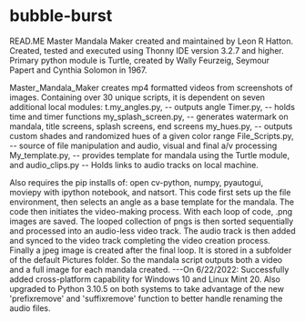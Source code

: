 # bubble-burst
READ.ME
Master Mandala Maker created and maintained by Leon R Hatton.
Created, tested and executed using Thonny IDE version 3.2.7 and higher.
Primary python module is Turtle, created by Wally Feurzeig, Seymour Papert and Cynthia Solomon in 1967.

Master_Mandala_Maker creates mp4 formatted videos from screenshots of images. Containing over 30 unique scripts, it is dependent on seven additional local modules:
t.my_angles.py,  -- outputs angle
Timer.py,  -- holds time and timer functions
my_splash_screen.py,  -- generates watermark on mandala, title screens, splash screens, end screens
my_hues.py, -- outputs custom shades and randomized hues of a given color range
File_Scripts.py, -- source of file manipulation and audio, visual and final a/v processing
My_template.py, -- provides template for mandala using the Turtle module, and 
audio_clips.py  -- Holds links to audio tracks on local machine.
 
Also requires the pip installs of:
open cv-python, 
numpy, 
pyautogui, 
moviepy with ipython notebook, and 
natsort. 
This code first sets up the file environment, then selects an angle as a base template for the mandala.
The code then initiates the video-making process. With each loop of code, .png images are saved. The looped collection of pngs is then sorted sequentially
and processed into an audio-less video track.  The audio track is then added and synced to the video track completing the video creation process. Finally a jpeg image is created after the final loop.  It is stored in a subfolder of the default Pictures folder. So the mandala script outputs both  a video and a full
image for each mandala created.
 ---On 6/22/2022: Successfully added cross-platform capability for Windows 10 and Linux Mint 20. Also upgraded to Python 3.10.5 on both systems to take advantage of the new 'prefixremove' and 'suffixremove' function to better handle renaming the audio files.
     
